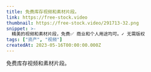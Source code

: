 ```yaml
---
title: 免费库存视频和素材片段。
link: https://free-stock.video
thumbnail: https://free-stock.video/291713-32.png
snippet: >-
  精美的视频和素材片段，免费✅ 商业和个人用途均可。✓ 无需版权
tags: ["资产", "视频"]
createdAt: 2023-05-16T00:00:00.000Z
---
```

免费库存视频和素材片段。